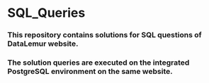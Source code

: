 # SQL_Queries
### This repository contains solutions for SQL questions of DataLemur website.

### The solution queries are executed on the integrated PostgreSQL environment on the same website.

